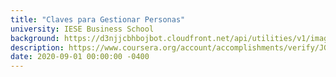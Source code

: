 ```yaml
---
title: "Claves para Gestionar Personas"
university: IESE Business School
background: https://d3njjcbhbojbot.cloudfront.net/api/utilities/v1/imageproxy/http://coursera-university-assets.s3.amazonaws.com/a6/1f2bbec3b14f3f93d9b4592f0ae158/IESE-logo-360x360.png?auto=format%2Ccompress&dpr=1&w=80&h=80
description: https://www.coursera.org/account/accomplishments/verify/JGTXRHJ23CN2
date: 2020-09-01 00:00:00 -0400
---
```

